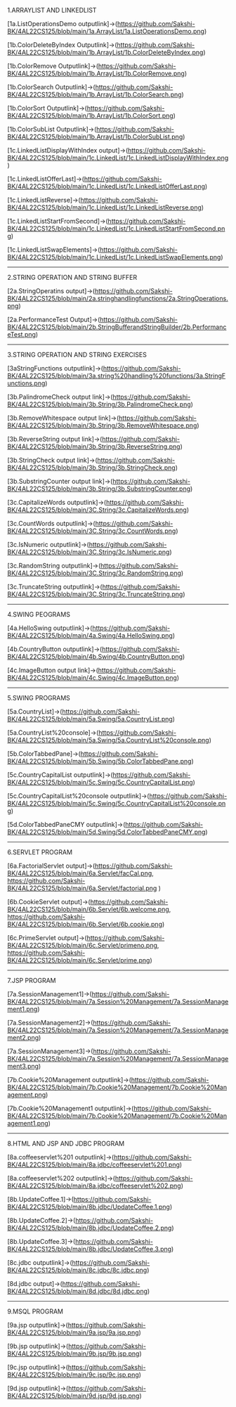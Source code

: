 1.ARRAYLIST AND LINKEDLIST

[1a.ListOperationsDemo outputlink]->(https://github.com/Sakshi-BK/4AL22CS125/blob/main/1a.ArrayList/1a.ListOperationsDemo.png)

[1b.ColorDeleteByIndex Outputlink]->(https://github.com/Sakshi-BK/4AL22CS125/blob/main/1b.ArrayList/1b.ColorDeleteByIndex.png)

[1b.ColorRemove Outputlink]->(https://github.com/Sakshi-BK/4AL22CS125/blob/main/1b.ArrayList/1b.ColorRemove.png)

[1b.ColorSearch Outputlink]->(https://github.com/Sakshi-BK/4AL22CS125/blob/main/1b.ArrayList/1b.ColorSearch.png)

[1b.ColorSort Outputlink]->(https://github.com/Sakshi-BK/4AL22CS125/blob/main/1b.ArrayList/1b.ColorSort.png)

[1b.ColorSubList Outputlink]->(https://github.com/Sakshi-BK/4AL22CS125/blob/main/1b.ArrayList/1b.ColorSubList.png)


[1c.LinkedListDisplayWithIndex output]->(https://github.com/Sakshi-BK/4AL22CS125/blob/main/1c.LinkedList/1c.LinkedListDisplayWithIndex.png)

[1c.LinkedListOfferLast]->(https://github.com/Sakshi-BK/4AL22CS125/blob/main/1c.LinkedList/1c.LinkedListOfferLast.png)

[1c.LinkedListReverse]->(https://github.com/Sakshi-BK/4AL22CS125/blob/main/1c.LinkedList/1c.LinkedListReverse.png)

[1c.LinkedListStartFromSecond]->(https://github.com/Sakshi-BK/4AL22CS125/blob/main/1c.LinkedList/1c.LinkedListStartFromSecond.png)

[1c.LinkedListSwapElements]->(https://github.com/Sakshi-BK/4AL22CS125/blob/main/1c.LinkedList/1c.LinkedListSwapElements.png)

________________________________________________________________________________________________
2.STRING OPERATION AND STRING BUFFER

[2a.StringOperatins output]->(https://github.com/Sakshi-BK/4AL22CS125/blob/main/2a.stringhandlingfunctions/2a.StringOperations.png)


[2a.PerformanceTest Output]->(https://github.com/Sakshi-BK/4AL22CS125/blob/main/2b.StringBufferandStringBuilder/2b.PerformanceTest.png)

________________________________________________________________________________________________
3.STRING OPERATION AND STRING EXERCISES

[3aStringFunctions outputlink]->(https://github.com/Sakshi-BK/4AL22CS125/blob/main/3a.string%20handling%20functions/3a.StringFunctions.png)


[3b.PalindromeCheck output link]->(https://github.com/Sakshi-BK/4AL22CS125/blob/main/3b.String/3b.PalindromeCheck.png)

[3b.RemoveWhitespace output link]->(https://github.com/Sakshi-BK/4AL22CS125/blob/main/3b.String/3b.RemoveWhitespace.png)

[3b.ReverseString output link]->(https://github.com/Sakshi-BK/4AL22CS125/blob/main/3b.String/3b.ReverseString.png)

[3b.StringCheck output link]->(https://github.com/Sakshi-BK/4AL22CS125/blob/main/3b.String/3b.StringCheck.png)

[3b.SubstringCounter output link]->(https://github.com/Sakshi-BK/4AL22CS125/blob/main/3b.String/3b.SubstringCounter.png)


[3c.CapitalizeWords outputlink]->(https://github.com/Sakshi-BK/4AL22CS125/blob/main/3C.String/3c.CapitalizeWords.png)

[3c.CountWords outputlink]->(https://github.com/Sakshi-BK/4AL22CS125/blob/main/3C.String/3c.CountWords.png)

[3c.IsNumeric outputlink]->(https://github.com/Sakshi-BK/4AL22CS125/blob/main/3C.String/3c.IsNumeric.png)

[3c.RandomString outputlink]->(https://github.com/Sakshi-BK/4AL22CS125/blob/main/3C.String/3c.RandomString.png)

[3c.TruncateString outputlink]->(https://github.com/Sakshi-BK/4AL22CS125/blob/main/3C.String/3c.TruncateString.png)
________________________________________________________________________________________________
4.SWING PEOGRAMS

[4a.HelloSwing outputlink]->(https://github.com/Sakshi-BK/4AL22CS125/blob/main/4a.Swing/4a.HelloSwing.png)

[4b.CountryButton outputlink]->(https://github.com/Sakshi-BK/4AL22CS125/blob/main/4b.Swing/4b.CountryButton.png)

[4c.ImageButton output link]->(https://github.com/Sakshi-BK/4AL22CS125/blob/main/4c.Swing/4c.ImageButton.png)
________________________________________________________________________________________________
5.SWING PROGRAMS

[5a.CountryList]->(https://github.com/Sakshi-BK/4AL22CS125/blob/main/5a.Swing/5a.CountryList.png)

[5a.CountryList%20console]->(https://github.com/Sakshi-BK/4AL22CS125/blob/main/5a.Swing/5a.CountryList%20console.png)

[5b.ColorTabbedPane]->(https://github.com/Sakshi-BK/4AL22CS125/blob/main/5b.Swing/5b.ColorTabbedPane.png)

[5c.CountryCapitalList outputlink]->(https://github.com/Sakshi-BK/4AL22CS125/blob/main/5c.Swing/5c.CountryCapitalList.png)

[5c.CountryCapitalList%20console outputlink]->(https://github.com/Sakshi-BK/4AL22CS125/blob/main/5c.Swing/5c.CountryCapitalList%20console.png)

[5d.ColorTabbedPaneCMY outputlink]->(https://github.com/Sakshi-BK/4AL22CS125/blob/main/5d.Swing/5d.ColorTabbedPaneCMY.png)

________________________________________________________________________________________________
6.SERVLET PROGRAM

[6a.FactorialServlet output]->(https://github.com/Sakshi-BK/4AL22CS125/blob/main/6a.Servlet/facCal.png, https://github.com/Sakshi-BK/4AL22CS125/blob/main/6a.Servlet/factorial.png )

[6b.CookieServlet output]->(https://github.com/Sakshi-BK/4AL22CS125/blob/main/6b.Servlet/6b.welcome.png, https://github.com/Sakshi-BK/4AL22CS125/blob/main/6b.Servlet/6b.cookie.png)

[6c.PrimeServlet output]->(https://github.com/Sakshi-BK/4AL22CS125/blob/main/6c.Servlet/primeno.png, https://github.com/Sakshi-BK/4AL22CS125/blob/main/6c.Servlet/prime.png)

________________________________________________________________________________________________
7.JSP PROGRAM

[7a.SessionManagement1]->(https://github.com/Sakshi-BK/4AL22CS125/blob/main/7a.Session%20Management/7a.SessionManagement1.png)

[7a.SessionManagement2]->(https://github.com/Sakshi-BK/4AL22CS125/blob/main/7a.Session%20Management/7a.SessionManagement2.png)

[7a.SessionManagement3]->(https://github.com/Sakshi-BK/4AL22CS125/blob/main/7a.Session%20Management/7a.SessionManagement3.png)


[7b.Cookie%20Management outputlink]->(https://github.com/Sakshi-BK/4AL22CS125/blob/main/7b.Cookie%20Management/7b.Cookie%20Management.png)

[7b.Cookie%20Management1 outputlink]->(https://github.com/Sakshi-BK/4AL22CS125/blob/main/7b.Cookie%20Management/7b.Cookie%20Management1.png)

________________________________________________________________________________________________
8.HTML AND JSP AND JDBC PROGRAM

[8a.coffeeservlet%201 outputlink]->(https://github.com/Sakshi-BK/4AL22CS125/blob/main/8a.jdbc/coffeeservlet%201.png)

[8a.coffeeservlet%202 outputlink]->(https://github.com/Sakshi-BK/4AL22CS125/blob/main/8a.jdbc/coffeeservlet%202.png)

[8b.UpdateCoffee.1]->(https://github.com/Sakshi-BK/4AL22CS125/blob/main/8b.jdbc/UpdateCoffee.1.png)

[8b.UpdateCoffee.2]->(https://github.com/Sakshi-BK/4AL22CS125/blob/main/8b.jdbc/UpdateCoffee.2.png)

[8b.UpdateCoffee.3]->(https://github.com/Sakshi-BK/4AL22CS125/blob/main/8b.jdbc/UpdateCoffee.3.png)

[8c.jdbc outputlink]->(https://github.com/Sakshi-BK/4AL22CS125/blob/main/8c.jdbc/8c.jdbc.png)

[8d.jdbc output]->(https://github.com/Sakshi-BK/4AL22CS125/blob/main/8d.jdbc/8d.jdbc.png)

____________________________________________________________________________________________________________________________________________________________________________________________________________________
9.MSQL PROGRAM

[9a.jsp outputlink]->(https://github.com/Sakshi-BK/4AL22CS125/blob/main/9a.jsp/9a.jsp.png)

[9b.jsp outputlink]->(https://github.com/Sakshi-BK/4AL22CS125/blob/main/9b.jsp/9b.jsp.png)

[9c.jsp outputlink]->(https://github.com/Sakshi-BK/4AL22CS125/blob/main/9c.jsp/9c.jsp.png)

[9d.jsp outputlink]->(https://github.com/Sakshi-BK/4AL22CS125/blob/main/9d.jsp/9d.jsp.png)
